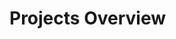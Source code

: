 # Projects Overview

<ProjectCards class="cards" :projects="projects" />

<script setup lang="ts">
    import ProjectCards from "@/components/ProjectCards.vue"
    import FOHLogo from "@@/project/f-oh/images/logo.svg"
    import projects from './projects.ts'
</script>

<style lang="scss">
    .cards {
        margin-top: 16px;
    }
</style>
